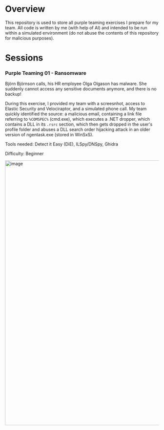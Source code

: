 # Overview

This repository is used to store all purple teaming exercises I prepare for my team. All code is written by me (with help of AI) and intended to be run within a simulated environment (do not abuse the contents of this repository for malicious purposes).

# Sessions

### Purple Teaming 01 - Ransomware

Björn Björnson calls, his HR employee Olga Olgason has malware. She suddenly cannot access any sensitive documents anymore, and there is no backup!

During this exercise, I provided my team with a screesnhot, access to Elastic Security and Velociraptor, and a simulated phone call. My team quickly identified the source: a malicious email, containing a link file referring to `%COMSPEC%` (cmd.exe), which executes a .NET dropper, which contains a DLL in its `.rsrc` section, which then gets dropped in the user's profile folder and abuses a DLL search order hijacking attack in an older version of ngentask.exe (stored in WinSxS).

Tools needed: Detect it Easy (DiE), ILSpy/DNSpy, Ghidra

Difficulty: Beginner


<img width="1392" height="867" alt="image" src="https://github.com/user-attachments/assets/c1c89053-1bdf-4f52-b21f-458b0f9d0938" />
